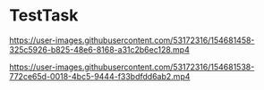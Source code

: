 # TestTask


https://user-images.githubusercontent.com/53172316/154681458-325c5926-b825-48e6-8168-a31c2b6ec128.mp4



https://user-images.githubusercontent.com/53172316/154681538-772ce65d-0018-4bc5-9444-f33bdfdd6ab2.mp4
